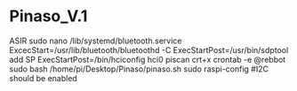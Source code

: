 # Pinaso_V.1
ASIR
sudo nano /lib/systemd/bluetooth.service
ExcecStart=/usr/lib/bluetooth/bluetoothd -C
ExecStartPost=/usr/bin/sdptool add SP
ExecStartPost=/bin/hciconfig hci0 piscan
crt+x
crontab -e
@rebbot sudo bash /home/pi/Desktop/Pinaso/pinaso.sh
sudo raspi-config
#I2C should be enabled
